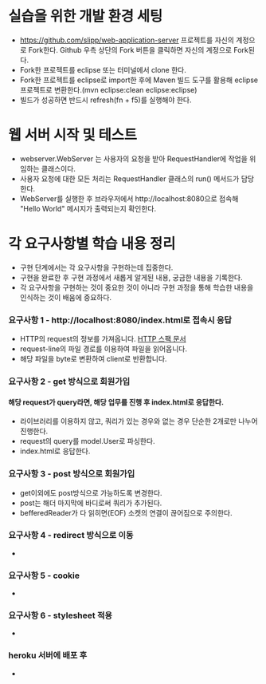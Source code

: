 # 실습을 위한 개발 환경 세팅
* https://github.com/slipp/web-application-server 프로젝트를 자신의 계정으로 Fork한다. Github 우측 상단의 Fork 버튼을 클릭하면 자신의 계정으로 Fork된다.
* Fork한 프로젝트를 eclipse 또는 터미널에서 clone 한다.
* Fork한 프로젝트를 eclipse로 import한 후에 Maven 빌드 도구를 활용해 eclipse 프로젝트로 변환한다.(mvn eclipse:clean eclipse:eclipse)
* 빌드가 성공하면 반드시 refresh(fn + f5)를 실행해야 한다.

# 웹 서버 시작 및 테스트
* webserver.WebServer 는 사용자의 요청을 받아 RequestHandler에 작업을 위임하는 클래스이다.
* 사용자 요청에 대한 모든 처리는 RequestHandler 클래스의 run() 메서드가 담당한다.
* WebServer를 실행한 후 브라우저에서 http://localhost:8080으로 접속해 "Hello World" 메시지가 출력되는지 확인한다.

# 각 요구사항별 학습 내용 정리
* 구현 단계에서는 각 요구사항을 구현하는데 집중한다. 
* 구현을 완료한 후 구현 과정에서 새롭게 알게된 내용, 궁금한 내용을 기록한다.
* 각 요구사항을 구현하는 것이 중요한 것이 아니라 구현 과정을 통해 학습한 내용을 인식하는 것이 배움에 중요하다. 

### 요구사항 1 - http://localhost:8080/index.html로 접속시 응답
* HTTP의 request의 정보를 가져옵니다. [HTTP 스팩 문서](https://www.w3.org/Protocols/rfc2616/rfc2616-sec5.html)
* request-line의 파일 경로를 이용하여 파일을 읽어옵니다.
* 해당 파일을 byte로 변환하여 client로 반환합니다.

### 요구사항 2 - get 방식으로 회원가입
#### 해당 request가 query라면, 해당 업무를 진행 후 index.html로 응답한다.
* 라이브러리를 이용하지 않고, 쿼리가 있는 경우와 없는 경우 단순한 2개로만 나누어 진행한다.
* request의 query를 model.User로 파싱한다.
* index.html로 응답한다.

### 요구사항 3 - post 방식으로 회원가입
* get이외에도 post방식으로 가능하도록 변경한다.
* post는 해더 마지막에 바디로써 쿼리가 추가된다.
* befferedReader가 다 읽히면(EOF) 소켓의 연결이 끊어짐으로 주의한다.

### 요구사항 4 - redirect 방식으로 이동
* 

### 요구사항 5 - cookie
* 

### 요구사항 6 - stylesheet 적용
* 

### heroku 서버에 배포 후
* 